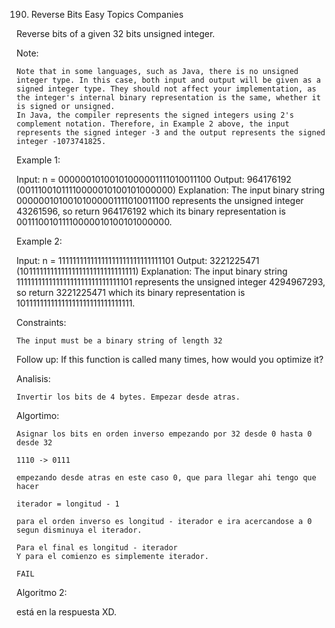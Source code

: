 190. Reverse Bits
Easy
Topics
Companies

Reverse bits of a given 32 bits unsigned integer.

Note:

    Note that in some languages, such as Java, there is no unsigned integer type. In this case, both input and output will be given as a signed integer type. They should not affect your implementation, as the integer's internal binary representation is the same, whether it is signed or unsigned.
    In Java, the compiler represents the signed integers using 2's complement notation. Therefore, in Example 2 above, the input represents the signed integer -3 and the output represents the signed integer -1073741825.

 

Example 1:

Input: n = 00000010100101000001111010011100
Output:    964176192 (00111001011110000010100101000000)
Explanation: The input binary string 00000010100101000001111010011100 represents the unsigned integer 43261596, so return 964176192 which its binary representation is 00111001011110000010100101000000.

Example 2:

Input: n = 11111111111111111111111111111101
Output:   3221225471 (10111111111111111111111111111111)
Explanation: The input binary string 11111111111111111111111111111101 represents the unsigned integer 4294967293, so return 3221225471 which its binary representation is 10111111111111111111111111111111.

 

Constraints:

    The input must be a binary string of length 32

 

Follow up: If this function is called many times, how would you optimize it?

Analisis:

    Invertir los bits de 4 bytes. Empezar desde atras.

Algortimo:

    Asignar los bits en orden inverso empezando por 32 desde 0 hasta 0 desde 32

    1110 -> 0111

    empezando desde atras en este caso 0, que para llegar ahi tengo que hacer

    iterador = longitud - 1

    para el orden inverso es longitud - iterador e ira acercandose a 0 segun disminuya el iterador.

    Para el final es longitud - iterador
    Y para el comienzo es simplemente iterador.

    FAIL

Algoritmo 2:

 está en la respuesta XD. 